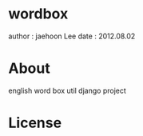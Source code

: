 wordbox
=======

author : jaehoon Lee
date : 2012.08.02 


About
=====

english word box util django project


License
=======